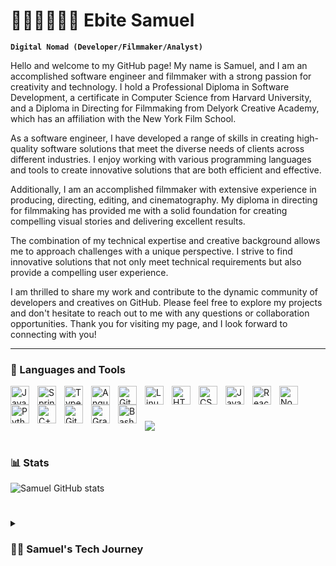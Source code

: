 # 🎥👨🏽‍💻🏄🏽 Ebite Samuel

**`Digital Nomad (Developer/Filmmaker/Analyst)`**

Hello and welcome to my GitHub page! My name is Samuel, and I am an accomplished software engineer and filmmaker with a strong passion for creativity and technology. I hold a Professional Diploma in Software Development, a certificate in Computer Science from Harvard University, and a Diploma in Directing for Filmmaking from Delyork Creative Academy, which has an affiliation with the New York Film School.

As a software engineer, I have developed a range of skills in creating high-quality software solutions that meet the diverse needs of clients across different industries. I enjoy working with various programming languages and tools to create innovative solutions that are both efficient and effective.

Additionally, I am an accomplished filmmaker with extensive experience in producing, directing, editing, and cinematography. My diploma in directing for filmmaking has provided me with a solid foundation for creating compelling visual stories and delivering excellent results.

The combination of my technical expertise and creative background allows me to approach challenges with a unique perspective. I strive to find innovative solutions that not only meet technical requirements but also provide a compelling user experience.

I am thrilled to share my work and contribute to the dynamic community of developers and creatives on GitHub. Please feel free to explore my projects and don't hesitate to reach out to me with any questions or collaboration opportunities. Thank you for visiting my page, and I look forward to connecting with you!

---

### 🧰 Languages and Tools

<img align="left" alt="Java" width="30px" style="padding-right:10px;" src="https://cdn.jsdelivr.net/gh/devicons/devicon/icons/java/java-original.svg"/>
<img align="left" alt="Spring" width="30px" style="padding-right:10px;" src="https://cdn.jsdelivr.net/gh/devicons/devicon/icons/spring/spring-original.svg" />
<img align="left" alt="TypeScript" width="30px" style="padding-right:10px;" src="https://cdn.jsdelivr.net/gh/devicons/devicon/icons/typescript/typescript-plain.svg" />
<img align="left" alt="Angular" width="30px" style="padding-right:10px;" src="https://cdn.jsdelivr.net/gh/devicons/devicon/icons/angularjs/angularjs-plain.svg" />
<img align="left" alt="Git" width="30px" style="padding-right:10px;" src="https://cdn.jsdelivr.net/gh/devicons/devicon/icons/git/git-original.svg" />
<img align="left" alt="Linux" width="30px" style="padding-right:10px;" src="https://cdn.jsdelivr.net/gh/devicons/devicon/icons/linux/linux-original.svg" />
<img align="left" alt="HTML" width="30px" style="padding-right:10px;" src="https://cdn.jsdelivr.net/gh/devicons/devicon/icons/html5/html5-plain.svg" />
<img align="left" alt="CSS" width="30px" style="padding-right:10px;" src="https://cdn.jsdelivr.net/gh/devicons/devicon/icons/css3/css3-plain.svg" />
<img align="left" alt="JavaScript" width="30px" style="padding-right:10px;" src="https://cdn.jsdelivr.net/gh/devicons/devicon/icons/javascript/javascript-plain.svg" />
<img align="left" alt="React" width="30px" style="padding-right:10px;" src="https://cdn.jsdelivr.net/gh/devicons/devicon/icons/react/react-original.svg" />
<img align="left" alt="NodeJS" width="30px" style="padding-right:10px;" src="https://cdn.jsdelivr.net/gh/devicons/devicon/icons/nodejs/nodejs-original.svg" />
<img align="left" alt="Python" width="30px" style="padding-right:10px;" src="https://cdn.jsdelivr.net/gh/devicons/devicon/icons/python/python-plain.svg" />
<img align="left" alt="C++" width="30px" style="padding-right:10px;" src="https://cdn.jsdelivr.net/gh/devicons/devicon/icons/cplusplus/cplusplus-line.svg" />
<img align="left" alt="GitHub" width="30px" style="padding-right:10px;" src="https://cdn.jsdelivr.net/gh/devicons/devicon/icons/github/github-original.svg" />
<img align="left" alt="Gradle" width="30px" style="padding-right:10px;" src="https://cdn.jsdelivr.net/gh/devicons/devicon/icons/gradle/gradle-plain.svg" />
<img align="left" alt="Bash" width="30px" style="padding-right:10px;" src="https://cdn.jsdelivr.net/gh/devicons/devicon/icons/bash/bash-original.svg" />
<br />

#



[<img src="https://custom-icon-badges.demolab.com/badge/-Subscribe%20For%20More-red?style=for-the-badge&logo=video&logoColor=white"/>](https://www.youtube.com/c/fknight?sub_confirmation=1)

#

### 📊 Stats

![Samuel GitHub stats](https://github-readme-stats.vercel.app/api?username=forrestknight&show_icons=true&theme=gruvbox)

<!-- ![GitHub Streak](https://streak-stats.demolab.com?user=ForrestKnight&theme=gruvbox&border_radius=4.5) -->

#

<details>
 <summary><h3>👨‍💻 Samuel's Tech Journey</h3></summary>
   My journey started as a wedding filmmaker, where I learned how to tell compelling visual stories. However, I wanted to explore my passion for technology and creativity further, so I enrolled in a national institution for information and technology to study software development. There, I learned how to use tools like SQL, Python, JavaScript, HTML, CSS, and various frameworks to create innovative software solutions.

After completing my studies, I progressed into making commercials and festival promotional content, applying my newfound software development skills to create engaging visuals that conveyed a message effectively. Along the way, I earned a Professional Diploma in Directing for Filmmaking from Delyork Creative Academy, and my films received critical acclaim at several film festivals.

Driven by my passion for technology, I continued my education by getting certified from Harvard in Computer Science (CS50). Now, I aim to create value by combining my expertise in software development and filmmaking to develop innovative solutions that are both user-friendly and technologically advanced.

Through my GitHub projects, I hope to showcase my skills and contribute to the vibrant community of developers and creatives. Whether it's collaborating on exciting new projects or helping others achieve their goals, I look forward to sharing my journey and making a positive impact.

[website]: 
[youtube]: 
